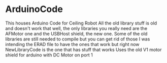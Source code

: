 # ArduinoCode
This houses Arduino Code for Ceiling Robot
All the old library stuff is old and doesn't work that well, the only libraries you really need are the AFMotor one and the USBHost shield, the new one. Some of the old libraries are still needed to compile but you can get rid of those
I was intending the ERAD file to have the ones that work but right now NewLibraryCode is the one that has stuff that works
Uses the old V1 motor shield for arduino with DC Motor on port 1
